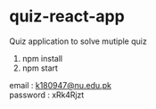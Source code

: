 # quiz-react-app
Quiz application to solve mutiple quiz 


1) npm install <br>
2) npm start

email : k180947@nu.edu.pk <br>
password : xRk4Rjzt